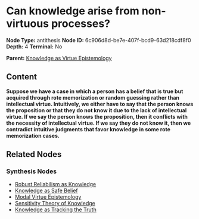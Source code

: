 # Can knowledge arise from non-virtuous processes?

**Node Type:** antithesis
**Node ID:** 6c906d8d-be7e-407f-bcd9-63d218cdf8f0
**Depth:** 4
**Terminal:** No

**Parent:** [Knowledge as Virtue Epistemology](knowledge-as-virtue-epistemology-synthesis-b9dd652b-09bd-497e-8fe6-afc771fca29b.md)

## Content

**Suppose we have a case in which a person has a belief that is true but acquired through rote memorization or random guessing rather than intellectual virtue. Intuitively, we either have to say that the person knows the proposition or that they do not know it due to the lack of intellectual virtue. If we say the person knows the proposition, then it conflicts with the necessity of intellectual virtue. If we say they do not know it, then we contradict intuitive judgments that favor knowledge in some rote memorization cases.**

## Related Nodes

### Synthesis Nodes

- [Robust Reliabilism as Knowledge](robust-reliabilism-as-knowledge-synthesis-f4702180-70f2-4f67-b466-11a80bca4d12.md)
- [Knowledge as Safe Belief](knowledge-as-safe-belief-synthesis-e60dfca9-d3d9-4985-b15c-b172c77403a0.md)
- [Modal Virtue Epistemology](modal-virtue-epistemology-synthesis-73e47c82-06cb-4226-bed5-8e0bb5ea3dd7.md)
- [Sensitivity Theory of Knowledge](sensitivity-theory-of-knowledge-synthesis-2245ad34-c9c7-4082-8ff7-e55d4d298494.md)
- [Knowledge as Tracking the Truth](knowledge-as-tracking-the-truth-synthesis-ea3e51d9-abb4-4b2e-ab4f-204b8ab887c4.md)
